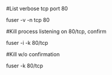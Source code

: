 #List verbose tcp port 80

fuser -v -n tcp 80

#Kill process listening on 80/tcp, confirm

fuser -i -k 80/tcp

#Kill w/o confirmation

fuser -k 80/tcp

